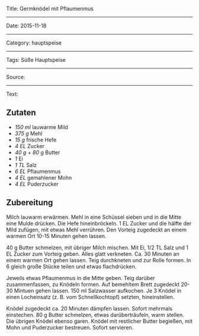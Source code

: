 Title: Germknödel mit Pflaumenmus

----

Date: 2015-11-18

----

Category: hauptspeise

----

Tags: Süße Hauptspeise

----

Source: 

----

Text: 

## Zutaten
- *150 ml*  lauwarme Mild
- *375 g*  Mehl
- *15 g*  frische Hefe
- *4 EL*  Zucker
- *40 g* + *80 g*  Butter
- *1*  Ei
- *1 TL* Salz
- *6 EL*  Pflaumenmus
- *4 EL*  gemahlener Mohn
- *4 EL*  Puderzucker

## Zubereitung
Milch lauwarm erwärmen. Mehl in eine Schüssel sieben und in die Mitte eine Mulde drücken. Die Hefe hineinbröckeln. 1 EL Zucker und die hälfte der Mild zufügen, mit etwas Mehl verrühren. Den Vorteig zugedeckt an einem warmen Ort 10-15 Minuten gehen lassen. 

40 g Butter schmelzen, mit übriger Milch mischen. Mit Ei, 1/2 TL Salz und 1 EL Zucker zum Vorteig geben. Alles glatt verkneten. Ca. 30 Minuten an einem warmen Ort gehen lassen. Teig durchkneten und zur Rolle formen. In 6 gleich große Stücke teilen und etwas flachdrücken. 

Jeweils etwas Pflaumenmus in die Mitte geben. Teig darüber zusammenfassen, zu Knödeln formen. Auf bemehltem Brett zugedeckt 20-30 Mintuen gehen lassen. 150 ml Salzwasser aufkochen. Je 3 Knödel in einen Locheinsatz (z. B. vom Schnellkochtopf) setzten, hineinstellen. 

Knödel zugedeckt ca. 20 Minuten dämpfen lassen. Sofort mehrmals einstechen. 80 g Butter schmelzen, etwas darüberträufeln, warm stellen. Die übrigen Knödel ebenso garen. Knödel mit restlicher Butter begießen, mit Mohn und Puderzucker bestreuen. Sofort servieren.